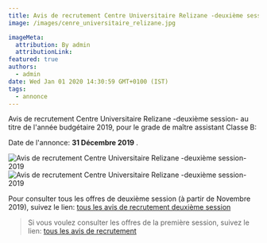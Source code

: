 ```yaml
---
title: Avis de recrutement Centre Universitaire Relizane -deuxième session-
image: /images/cenre_universitaire_relizane.jpg

imageMeta:
  attribution: By admin
  attributionLink:
featured: true
authors:
  - admin
date: Wed Jan 01 2020 14:30:59 GMT+0100 (IST)
tags:
  - annonce
---
```

Avis de recrutement Centre Universitaire Relizane -deuxième session- au titre de l'année budgétaire 2019, pour le grade de maître assistant Classe B:

Date de l'annonce: **31 Décembre 2019** .

![Avis de recrutement Centre Universitaire Relizane -deuxième session- 2019](/images/avis-de-recr-centre-centre-univ-relizane-deuxieme-session.jpg)
![Avis de recrutement Centre Universitaire Relizane -deuxième session- 2019](/images/avis-de-recr-centre-centre-univ-relizane-deuxieme-session-2.jpg)


Pour consulter tous les offres de deuxième session (à partir de Novembre 2019), suivez le lien: [tous les avis de recrutement deuxième session](/tous-les-avis-de-recrutement-mitre-assistant-classe-b-au-titre-de-l-annee-2019-deuxieme-session/)

>Si vous voulez consulter les offres de la première session, suivez le lien: [tous les avis de recrutement](/tous_les_avis_de_recrutement_annee_budgetaire_2019/)
